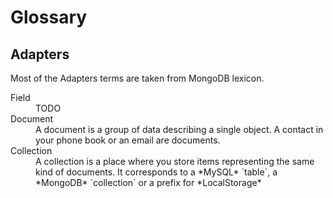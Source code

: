 # Glossary

## Adapters

Most of the Adapters terms are taken from MongoDB lexicon.

<dl markdown>
 <dt markdown>Field</dt>
 <dd markdown>TODO</dd>

 <dt markdown>Document</dt>
 <dd markdown>A document is a group of data describing a single object. A contact in your phone book or an email are documents.</dd>
 
 <dt markdown>Collection</dt>
 <dd markdown>A collection is a place where you store items representing the same kind of documents. It corresponds to a *MySQL* `table`, a *MongoDB* `collection` or a prefix for *LocalStorage*</dd>
</dl>
